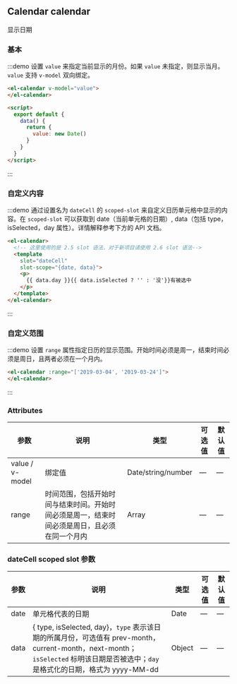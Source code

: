 ## Calendar calendar

显示日期

### 基本

:::demo 设置 `value` 来指定当前显示的月份。如果 `value` 未指定，则显示当月。`value` 支持 `v-model` 双向绑定。
```html
<el-calendar v-model="value">
</el-calendar>

<script>
  export default {
    data() {
      return {
        value: new Date()
      }
    }
  }
</script>
```
:::

### 自定义内容

:::demo 通过设置名为 `dateCell` 的 `scoped-slot` 来自定义日历单元格中显示的内容。在 `scoped-slot` 可以获取到 date（当前单元格的日期）, data（包括 type，isSelected，day 属性）。详情解释参考下方的 API 文档。
```html
<el-calendar>
  <!-- 这里使用的是 2.5 slot 语法，对于新项目请使用 2.6 slot 语法-->
  <template
    slot="dateCell"
    slot-scope="{date, data}">
    <p>
      {{ data.day }}{{ data.isSelected ? '' : '没'}}有被选中
    </p>
  </template>
</el-calendar>
```
:::

### 自定义范围

:::demo 设置 `range` 属性指定日历的显示范围。开始时间必须是周一，结束时间必须是周日，且两者必须在一个月内。
```html
<el-calendar :range="['2019-03-04', '2019-03-24']">
</el-calendar>
```
:::

### Attributes
| 参数             | 说明          | 类型      | 可选值        | 默认值  |
|-----------------|-------------- |---------- |------------ |-------- |
| value / v-model | 绑定值         | Date/string/number | —  | —      |
| range           | 时间范围，包括开始时间与结束时间。开始时间必须是周一，结束时间必须是周日，且必须在同一个月内 | Array     | —           | —      |

### dateCell scoped slot 参数
| 参数             | 说明          | 类型      | 可选值        | 默认值  |
|-----------------|-------------- |---------- |------------ |-------- |
| date            | 单元格代表的日期 | Date      | —           | —      |
| data            | { type, isSelected, day}，`type` 表示该日期的所属月份，可选值有 prev-month，current-month，next-month；`isSelected` 标明该日期是否被选中；`day` 是格式化的日期，格式为 yyyy-MM-dd    | Object      | —           | —      |
